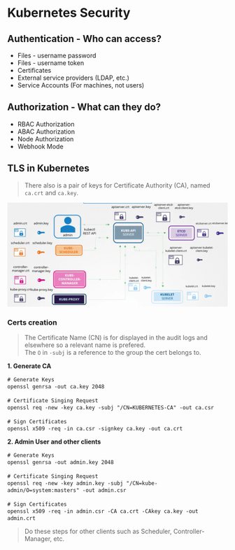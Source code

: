 # Kubernetes Security

## Authentication - Who can access?

- Files - username password
- Files - username token
- Certificates
- External service providers (LDAP, etc.)
- Service Accounts (For machines, not users)

## Authorization - What can they do?

- RBAC Authorization
- ABAC Authorization
- Node Authorization
- Webhook Mode

## TLS in Kubernetes

> There also is a pair of keys for Certificate Authority (CA), named `ca.crt` and `ca.key`.

![](./images/k8s-certs.png)

### Certs creation

> The Certificate Name (CN) is for displayed in the audit logs and elsewhere so a relevant name is prefered. <br>
> The `O` in `-subj` is a reference to the group the cert belongs to.

<b>1. Generate CA</b>

```
# Generate Keys
openssl genrsa -out ca.key 2048

# Certificate Singing Request
openssl req -new -key ca.key -subj "/CN=KUBERNETES-CA" -out ca.csr

# Sign Certificates
openssl x509 -req -in ca.csr -signkey ca.key -out ca.crt
```

<b>2. Admin User and other clients</b>

```
# Generate Keys
openssl genrsa -out admin.key 2048

# Certificate Singing Request
openssl req -new -key admin.key -subj "/CN=kube-admin/O=system:masters" -out admin.csr

# Sign Certificates
openssl x509 -req -in admin.csr -CA ca.crt -CAkey ca.key -out admin.crt
```

> Do these steps for other clients such as Scheduler, Controller-Manager, etc.
